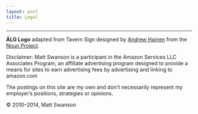 ```yaml
---
layout: post
title: Legal
---
```


---

**ÄLG Logo** adapted from Tavern Sign designed by [Andrew Hainen][ah] from the [Noun Project][noun].

[ah]: http://www.thenounproject.com/ahainen
[noun]: http://www.thenounproject.com

Disclaimer: Matt Swanson is a participant in the Amazon Services LLC Associates Program, an affiliate advertising program designed to provide a means for sites to earn advertising fees by advertising and linking to amazon.com

The postings on this site are my own and don't necessarily represent my 
  employer’s positions, strategies or opinions.

&copy; 2010&ndash;2014, Matt Swanson